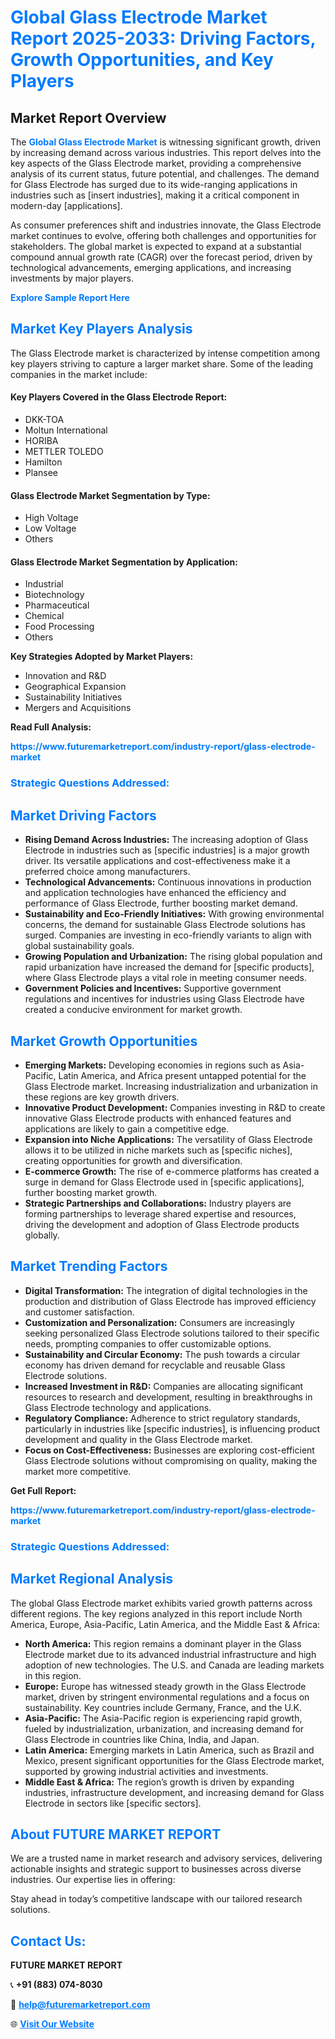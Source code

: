 <h1 style="color: #007BFF;">Global Glass Electrode Market Report 2025-2033: Driving Factors, Growth Opportunities, and Key Players</h1>

<section id="overview">
<h2>Market Report Overview</h2>
<p>The <a href="https://www.futuremarketreport.com/industry-report/glass-electrode-market" style="color: #007BFF; text-decoration: none;"><strong>Global Glass Electrode Market</strong></a> is witnessing significant growth, driven by increasing demand across various industries. This report delves into the key aspects of the Glass Electrode market, providing a comprehensive analysis of its current status, future potential, and challenges. The demand for Glass Electrode has surged due to its wide-ranging applications in industries such as [insert industries], making it a critical component in modern-day [applications].</p>
<p>As consumer preferences shift and industries innovate, the Glass Electrode market continues to evolve, offering both challenges and opportunities for stakeholders. The global market is expected to expand at a substantial compound annual growth rate (CAGR) over the forecast period, driven by technological advancements, emerging applications, and increasing investments by major players.</p>
</section>

<section id="overview">
<p><a href="https://www.futuremarketreport.com/request-sample/reportId=76844" style="color: #007BFF; text-decoration: none;"><strong>Explore Sample Report Here</strong></a></p>
</section>

<section id="key-players">
<h2 style="color: #007BFF;">Market Key Players Analysis</h2>
<p>The Glass Electrode market is characterized by intense competition among key players striving to capture a larger market share. Some of the leading companies in the market include:</p>
<h4>Key Players Covered in the Glass Electrode Report:</h4>
<ul><li>DKK-TOA</li><li>Moltun International</li><li>HORIBA</li><li>METTLER TOLEDO</li><li>Hamilton</li><li>Plansee</li></ul>
<h4>Glass Electrode Market Segmentation by Type:</h4>
<ul><li>High Voltage</li><li>Low Voltage</li><li>Others</li></ul>

<h4>Glass Electrode Market Segmentation by Application:</h4>
<ul><li>Industrial</li><li>Biotechnology</li><li>Pharmaceutical</li><li>Chemical</li><li>Food Processing</li><li>Others</li></ul>
<p><strong>Key Strategies Adopted by Market Players:</strong></p>
<ul>
<li>Innovation and R&D</li>
<li>Geographical Expansion</li>
<li>Sustainability Initiatives</li>
<li>Mergers and Acquisitions</li>
</ul>
</section>

<section>
<p><strong>Read Full Analysis: </strong></p><a href="https://www.futuremarketreport.com/industry-report/glass-electrode-market" style="color: #007BFF; text-decoration: none;"><strong>https://www.futuremarketreport.com/industry-report/glass-electrode-market</strong></a>
<h3 style="color: #007BFF;">Strategic Questions Addressed:</h3>
</section>

<section id="driving-factors">
<h2 style="color: #007BFF;">Market Driving Factors</h2>
<ul>
<li><strong>Rising Demand Across Industries:</strong> The increasing adoption of Glass Electrode in industries such as [specific industries] is a major growth driver. Its versatile applications and cost-effectiveness make it a preferred choice among manufacturers.</li>
<li><strong>Technological Advancements:</strong> Continuous innovations in production and application technologies have enhanced the efficiency and performance of Glass Electrode, further boosting market demand.</li>
<li><strong>Sustainability and Eco-Friendly Initiatives:</strong> With growing environmental concerns, the demand for sustainable Glass Electrode solutions has surged. Companies are investing in eco-friendly variants to align with global sustainability goals.</li>
<li><strong>Growing Population and Urbanization:</strong> The rising global population and rapid urbanization have increased the demand for [specific products], where Glass Electrode plays a vital role in meeting consumer needs.</li>
<li><strong>Government Policies and Incentives:</strong> Supportive government regulations and incentives for industries using Glass Electrode have created a conducive environment for market growth.</li>
</ul>
</section>

<section id="growth-opportunities">
<h2 style="color: #007BFF;">Market Growth Opportunities</h2>
<ul>
<li><strong>Emerging Markets:</strong> Developing economies in regions such as Asia-Pacific, Latin America, and Africa present untapped potential for the Glass Electrode market. Increasing industrialization and urbanization in these regions are key growth drivers.</li>
<li><strong>Innovative Product Development:</strong> Companies investing in R&D to create innovative Glass Electrode products with enhanced features and applications are likely to gain a competitive edge.</li>
<li><strong>Expansion into Niche Applications:</strong> The versatility of Glass Electrode allows it to be utilized in niche markets such as [specific niches], creating opportunities for growth and diversification.</li>
<li><strong>E-commerce Growth:</strong> The rise of e-commerce platforms has created a surge in demand for Glass Electrode used in [specific applications], further boosting market growth.</li>
<li><strong>Strategic Partnerships and Collaborations:</strong> Industry players are forming partnerships to leverage shared expertise and resources, driving the development and adoption of Glass Electrode products globally.</li>
</ul>
</section>

<section id="trending-factors">
<h2 style="color: #007BFF;">Market Trending Factors</h2>
<ul>
<li><strong>Digital Transformation:</strong> The integration of digital technologies in the production and distribution of Glass Electrode has improved efficiency and customer satisfaction.</li>
<li><strong>Customization and Personalization:</strong> Consumers are increasingly seeking personalized Glass Electrode solutions tailored to their specific needs, prompting companies to offer customizable options.</li>
<li><strong>Sustainability and Circular Economy:</strong> The push towards a circular economy has driven demand for recyclable and reusable Glass Electrode solutions.</li>
<li><strong>Increased Investment in R&D:</strong> Companies are allocating significant resources to research and development, resulting in breakthroughs in Glass Electrode technology and applications.</li>
<li><strong>Regulatory Compliance:</strong> Adherence to strict regulatory standards, particularly in industries like [specific industries], is influencing product development and quality in the Glass Electrode market.</li>
<li><strong>Focus on Cost-Effectiveness:</strong> Businesses are exploring cost-efficient Glass Electrode solutions without compromising on quality, making the market more competitive.</li>
</ul>
</section>

<section>
<p><strong>Get Full Report: </strong></p><a href="https://www.futuremarketreport.com/industry-report/glass-electrode-market" style="color: #007BFF; text-decoration: none;"><strong>https://www.futuremarketreport.com/industry-report/glass-electrode-market</strong></a>
<h3 style="color: #007BFF;">Strategic Questions Addressed:</h3>
</section>


<section id="regional-analysis">
<h2 style="color: #007BFF;">Market Regional Analysis</h2>
<p>The global Glass Electrode market exhibits varied growth patterns across different regions. The key regions analyzed in this report include North America, Europe, Asia-Pacific, Latin America, and the Middle East & Africa:</p>
<ul>
<li><strong>North America:</strong> This region remains a dominant player in the Glass Electrode market due to its advanced industrial infrastructure and high adoption of new technologies. The U.S. and Canada are leading markets in this region.</li>
<li><strong>Europe:</strong> Europe has witnessed steady growth in the Glass Electrode market, driven by stringent environmental regulations and a focus on sustainability. Key countries include Germany, France, and the U.K.</li>
<li><strong>Asia-Pacific:</strong> The Asia-Pacific region is experiencing rapid growth, fueled by industrialization, urbanization, and increasing demand for Glass Electrode in countries like China, India, and Japan.</li>
<li><strong>Latin America:</strong> Emerging markets in Latin America, such as Brazil and Mexico, present significant opportunities for the Glass Electrode market, supported by growing industrial activities and investments.</li>
<li><strong>Middle East & Africa:</strong> The region’s growth is driven by expanding industries, infrastructure development, and increasing demand for Glass Electrode in sectors like [specific sectors].</li>
</ul>
</section>

<footer>
<h2 style="color: #007BFF;">About FUTURE MARKET REPORT</h2>
<p>We are a trusted name in market research and advisory services, delivering actionable insights and strategic support to businesses across diverse industries. Our expertise lies in offering:</p>

<p>Stay ahead in today’s competitive landscape with our tailored research solutions.</p>

<h2 style="color: #007BFF;">Contact Us:</h2>
<p><strong>FUTURE MARKET REPORT</strong></p>
<p>📞 <strong>+91 (883) 074-8030</strong></p>
<p>📧 <strong><a href="mailto:help@futuremarketreport.com" style="color: #007BFF;">help@futuremarketreport.com</a></strong></p>
<p>🌐 <strong><a href="https://www.futuremarketreport.com/" style="color: #007BFF;">Visit Our Website</a></strong></p>
</footer>